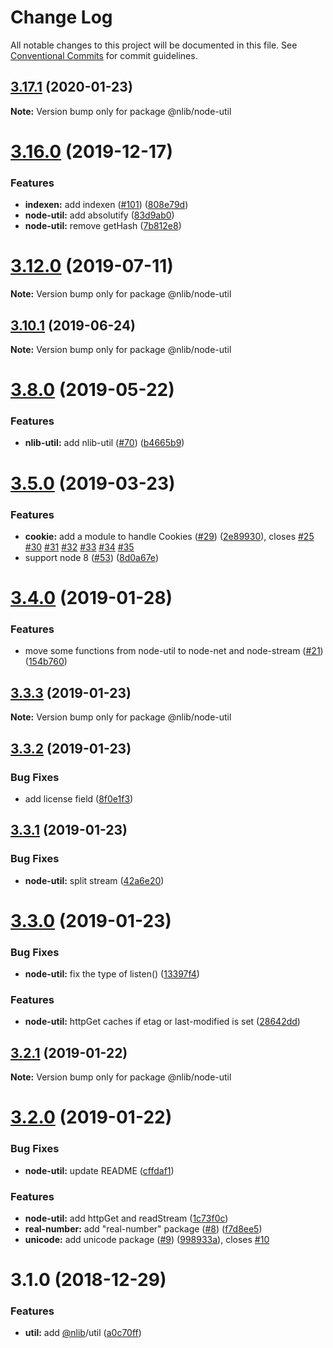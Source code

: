 # Change Log

All notable changes to this project will be documented in this file.
See [Conventional Commits](https://conventionalcommits.org) for commit guidelines.

## [3.17.1](https://github.com/nlibjs/nlibjs/compare/v3.17.0...v3.17.1) (2020-01-23)

**Note:** Version bump only for package @nlib/node-util





# [3.16.0](https://github.com/nlibjs/nlibjs/compare/v3.15.6...v3.16.0) (2019-12-17)


### Features

* **indexen:** add indexen ([#101](https://github.com/nlibjs/nlibjs/issues/101)) ([808e79d](https://github.com/nlibjs/nlibjs/commit/808e79dda5b04290983f8b136418148660fad32d))
* **node-util:** add absolutify ([83d9ab0](https://github.com/nlibjs/nlibjs/commit/83d9ab0e9b29681b891364f74081d68b14e1701a))
* **node-util:** remove getHash ([7b812e8](https://github.com/nlibjs/nlibjs/commit/7b812e87a32f24320c98df3c07596f96aa6a0ff1))





# [3.12.0](https://github.com/nlibjs/nlibjs/compare/v3.11.2...v3.12.0) (2019-07-11)

**Note:** Version bump only for package @nlib/node-util





## [3.10.1](https://github.com/nlibjs/nlibjs/compare/v3.10.0...v3.10.1) (2019-06-24)

**Note:** Version bump only for package @nlib/node-util





# [3.8.0](https://github.com/nlibjs/nlibjs/compare/v3.7.1...v3.8.0) (2019-05-22)


### Features

* **nlib-util:** add nlib-util ([#70](https://github.com/nlibjs/nlibjs/issues/70)) ([b4665b9](https://github.com/nlibjs/nlibjs/commit/b4665b9))





# [3.5.0](https://github.com/nlibjs/nlibjs/compare/v3.4.0...v3.5.0) (2019-03-23)


### Features

* **cookie:** add a module to handle Cookies ([#29](https://github.com/nlibjs/nlibjs/issues/29)) ([2e89930](https://github.com/nlibjs/nlibjs/commit/2e89930)), closes [#25](https://github.com/nlibjs/nlibjs/issues/25) [#30](https://github.com/nlibjs/nlibjs/issues/30) [#31](https://github.com/nlibjs/nlibjs/issues/31) [#32](https://github.com/nlibjs/nlibjs/issues/32) [#33](https://github.com/nlibjs/nlibjs/issues/33) [#34](https://github.com/nlibjs/nlibjs/issues/34) [#35](https://github.com/nlibjs/nlibjs/issues/35)
* support node 8 ([#53](https://github.com/nlibjs/nlibjs/issues/53)) ([8d0a67e](https://github.com/nlibjs/nlibjs/commit/8d0a67e))





# [3.4.0](https://github.com/nlibjs/nlibjs/compare/v3.3.3...v3.4.0) (2019-01-28)


### Features

* move some functions from node-util to node-net and node-stream ([#21](https://github.com/nlibjs/nlibjs/issues/21)) ([154b760](https://github.com/nlibjs/nlibjs/commit/154b760))





## [3.3.3](https://github.com/nlibjs/nlibjs/compare/v3.3.2...v3.3.3) (2019-01-23)

**Note:** Version bump only for package @nlib/node-util





## [3.3.2](https://github.com/nlibjs/nlibjs/compare/v3.3.1...v3.3.2) (2019-01-23)


### Bug Fixes

* add license field ([8f0e1f3](https://github.com/nlibjs/nlibjs/commit/8f0e1f3))





## [3.3.1](https://github.com/nlibjs/nlibjs/compare/v3.3.0...v3.3.1) (2019-01-23)


### Bug Fixes

* **node-util:** split stream ([42a6e20](https://github.com/nlibjs/nlibjs/commit/42a6e20))





# [3.3.0](https://github.com/nlibjs/nlibjs/compare/v3.2.1...v3.3.0) (2019-01-23)


### Bug Fixes

* **node-util:** fix the type of listen() ([13397f4](https://github.com/nlibjs/nlibjs/commit/13397f4))


### Features

* **node-util:** httpGet caches if etag or last-modified is set ([28642dd](https://github.com/nlibjs/nlibjs/commit/28642dd))





## [3.2.1](https://github.com/nlibjs/nlibjs/compare/v3.2.0...v3.2.1) (2019-01-22)

**Note:** Version bump only for package @nlib/node-util





# [3.2.0](https://github.com/nlibjs/nlibjs/compare/v3.1.0...v3.2.0) (2019-01-22)


### Bug Fixes

* **node-util:** update README ([cffdaf1](https://github.com/nlibjs/nlibjs/commit/cffdaf1))


### Features

* **node-util:** add httpGet and readStream ([1c73f0c](https://github.com/nlibjs/nlibjs/commit/1c73f0c))
* **real-number:** add "real-number" package ([#8](https://github.com/nlibjs/nlibjs/issues/8)) ([f7d8ee5](https://github.com/nlibjs/nlibjs/commit/f7d8ee5))
* **unicode:** add unicode package ([#9](https://github.com/nlibjs/nlibjs/issues/9)) ([998933a](https://github.com/nlibjs/nlibjs/commit/998933a)), closes [#10](https://github.com/nlibjs/nlibjs/issues/10)





# 3.1.0 (2018-12-29)


### Features

* **util:** add [@nlib](https://github.com/nlib)/util ([a0c70ff](https://github.com/nlibjs/nlibjs/commit/a0c70ff))
